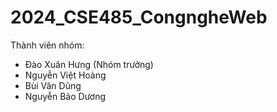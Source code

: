 # 2024_CSE485_CongngheWeb
Thành viên nhóm:
- Đào Xuân Hưng (Nhóm trưởng)
- Nguyễn Việt Hoàng
- Bùi Văn Dũng
- Nguyễn Bảo Dương
